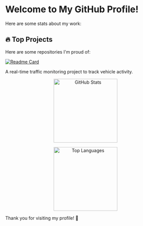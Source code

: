 # Welcome to My GitHub Profile!

Here are some stats about my work:

## 🔥 Top Projects
Here are some repositories I'm proud of:

[![Readme Card](https://github-readme-stats.vercel.app/api/pin/?username=castvier&repo=RTTM&theme=default)](https://github.com/CalTransProject/rttm)

A real-time traffic monitoring project to track vehicle activity.

<div align="center">
  
  <!-- GitHub Stats Card -->
  <img 
    src="https://github-readme-stats.vercel.app/api?username=castvier&show_icons=true&theme=radical&card_width=420" 
    alt="GitHub Stats" 
    height="200"
    />
  
  <!-- Most Used Languages Card -->
  <img 
    src="https://github-readme-stats.vercel.app/api/top-langs/?username=castvier&layout=compact&theme=radical&card_width=420&langs_count=6" 
    alt="Top Languages" 
    height="200"
    />
  
</div>

Thank you for visiting my profile! 🚀
